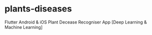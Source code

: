 # plants-diseases
Flutter Android & iOS Plant Decease Recogniser App [Deep Learning & Machine Learning]
